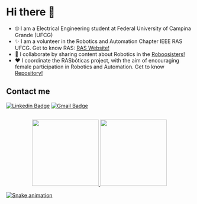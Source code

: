 # Hi there 👋

   - 🤓 I am a Electrical Engineering student at Federal University of Campina Grande (UFCG)
   - ✨ I am a volunteer in the Robotics and Automation Chapter IEEE RAS UFCG. 
   Get to know RAS: <a href="https://edu.ieee.org/br-ufcgras/">RAS Website!</a> 
   - 🦾 I collaborate by sharing content about Robotics in the <a href="https://www.instagram.com/roboosisters/">Roboosisters!</a>
   - ❤  I coordinate the RASbóticas project, with the aim of encouraging female participation in Robotics and Automation. 
    Get to know <a href="https://github.com/ras-ufcg/Rasboticas">Repository!</a>


## Contact me

[![Linkedin Badge](https://img.shields.io/badge/-LinkedIn-blue?style=flat-square&logo=Linkedin&logoColor=white&link=https://www.linkedin.com/in/lateixeiraa/)](https://www.linkedin.com/in/lateixeiraa/)
[![Gmail Badge](https://img.shields.io/badge/-Gmail-c14438?style=flat-square&logo=Gmail&logoColor=white&link=mailto:larissa.silva@ee.ufcg.edu.br)](mailto:larissa.silva@ee.ufcg.edu.br)

##

<div align="center">
  <a href="https://github.com/lateixeiraa">
  <img height="180em" src="https://github-readme-stats.vercel.app/api?username=lateixeiraa&show_icons=true&theme=onedark&include_all_commits=true&count_private=true"/>
  <img height="180em" src="https://github-readme-stats.vercel.app/api/top-langs/?username=lateixeiraa&layout=compact&langs_count=7&theme=onedark"/>
</div>
 

![Snake animation](https://github.com/lateixeiraa/lateixeiraa/blob/output/github-contribution-grid-snake.svg)
